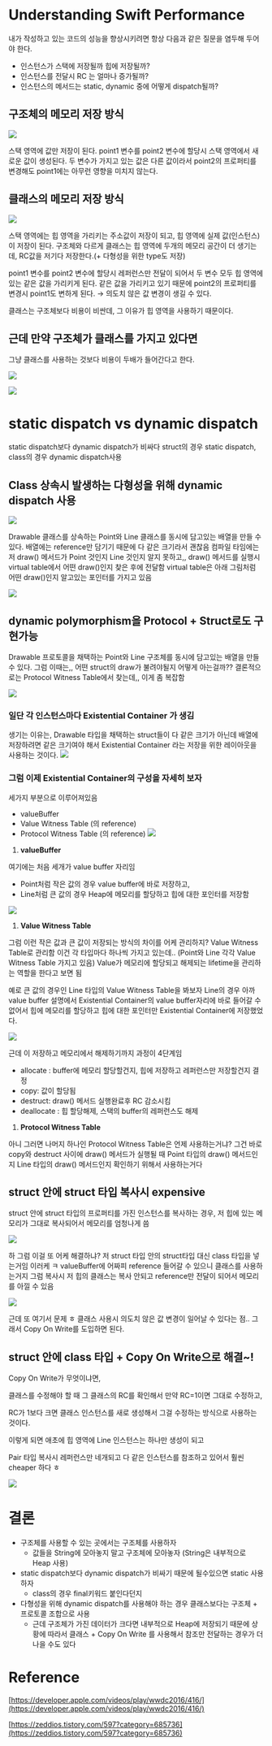 # Understanding Swift Performance

내가 작성하고 있는 코드의 성능을 향상시키려면 항상 다음과 같은 질문을 염두해 두어야 한다.

- 인스턴스가 스택에 저장될까 힙에 저장될까?
- 인스턴스를 전달시 RC 는 얼마나 증가될까?
- 인스턴스의 메서드는 static, dynamic 중에 어떻게 dispatch될까?

## 구조체의 메모리 저장 방식
![](https://velog.velcdn.com/images/dev_jane/post/40fcd729-5eb9-4af3-a433-75063c918c7b/image.png)

스택 영역에 값만 저장이 된다.
point1 변수를 point2 변수에 할당시 스택 영역에서 새로운 값이 생성된다.
두 변수가 가지고 있는 값은 다른 값이라서 point2의 프로퍼티를 변경해도 point1에는 아무런 영향을 미치지 않는다.

## 클래스의 메모리 저장 방식
![](https://velog.velcdn.com/images/dev_jane/post/dd5a5aa2-a3d6-4ff6-b6cb-88d086302e8c/image.png)  

스택 영역에는 힙 영역을 가리키는 주소값이 저장이 되고,
힙 영역에 실제 값(인스턴스)이 저장이 된다.
구조체와 다르게 클래스는 힙 영역에 두개의 메모리 공간이 더 생기는데, RC값을 저기다 저장한다.(+ 다형성을 위한 type도 저장)

point1 변수를 point2 변수에 할당시 레퍼런스만 전달이 되어서 
두 변수 모두 힙 영역에 있는 같은 값을 가리키게 된다.
같은 값을 가리키고 있기 때문에 point2의 프로퍼티를 변경시 point1도 변하게 된다. 
→ 의도치 않은 값 변경이 생길 수 있다.

클래스는 구조체보다 비용이 비싼데, 그 이유가 힙 영역을 사용하기 때문이다.

## 근데 만약 구조체가 클래스를 가지고 있다면

그냥 클래스를 사용하는 것보다 비용이 두배가 들어간다고 한다.  

![](https://velog.velcdn.com/images/dev_jane/post/ce50dd65-9660-4ae4-bc54-a4d1b6dee543/image.png)

![](https://velog.velcdn.com/images/dev_jane/post/e6430269-4cd7-453c-b5d3-6574de5b56d2/image.png)

# static dispatch vs dynamic dispatch

static dispatch보다 dynamic dispatch가 비싸다
struct의 경우 static dispatch, class의 경우 dynamic dispatch사용 

## Class 상속시 발생하는 다형성을 위해 dynamic dispatch 사용

![](https://velog.velcdn.com/images/dev_jane/post/03ef1594-6d0c-4d2d-ab50-eb2633beb309/image.png)


Drawable 클래스를 상속하는 Point와 Line 클래스를 동시에 담고있는 배열을 만들 수 있다.
배열에는 reference만 담기기 때문에 다 같은 크기라서 괜찮음 
컴파일 타임에는 저 draw() 메서드가 Point 것인지 Line 것인지 알지 못하고,, 
draw() 메서드를 실행시 virtual table에서 어떤 draw()인지 찾은 후에 전달함
virtual table은 아래 그림처럼 어떤 draw()인지 알고있는 포인터를 가지고 있음 

![](https://velog.velcdn.com/images/dev_jane/post/d041cedf-b28b-4d25-923c-d1a8fef636ce/image.png)


## dynamic polymorphism을 Protocol + Struct로도 구현가능

Drawable 프로토콜을 채택하는 Point와 Line 구조체를 동시에 담고있는 배열을 만들 수 있다.
그럼 이때는,, 어떤 struct의 draw가 불려야될지 어떻게 아는걸까??
결론적으로는 Protocol Witness Table에서 찾는데,, 이게 좀 복잡함

![](https://velog.velcdn.com/images/dev_jane/post/bc422427-5430-4769-9efc-e17122a0018f/image.png)

### 일단 각 인스턴스마다 Existential Container 가 생김

생기는 이유는, Drawable 타입을 채택하는 struct들이 다 같은 크기가 아닌데 배열에 저장하려면 같은 크기여야 해서 Existential Container 라는 저장을 위한 레이아웃을 사용하는 것이다.
![](https://velog.velcdn.com/images/dev_jane/post/a1c0ad3c-6f05-4b2e-a331-54a9456fce01/image.png)

### 그럼 이제 Existential Container의 구성을 자세히 보자

세가지 부분으로 이루어져있음

- valueBuffer
- Value Witness Table (의 reference)
- Protocol Witness Table (의 reference)
![](https://velog.velcdn.com/images/dev_jane/post/15ef6925-31c8-4106-bacb-5f796ca47b7e/image.png)

1. **valueBuffer**

여기에는 처음 세개가 value buffer 자리임

- Point처럼 작은 값의 경우 value buffer에 바로 저장하고,
- Line처럼 큰 값의 경우 Heap에 메모리를 할당하고 힙에 대한 포인터를 저장함

![](https://velog.velcdn.com/images/dev_jane/post/a6e3bb17-1f3c-460b-893e-87b6991989e4/image.png)


1. **Value Witness Table**

그럼 이런 작은 값과 큰 값이 저장되는 방식의 차이를 어케 관리하지?
Value Witness Table로 관리함
이건 각 타입마다 하나씩 가지고 있는데.. (Point와 Line 각각 Value Witness Table 가지고 있음)
Value가 메모리에 할당되고 해제되는 lifetime을 관리하는 역할을 한다고 보면 됨

예로 큰 값의 경우인 Line 타입의 Value Witness Table을 봐보자 
Line의 경우 아까 value buffer 설명에서
Existential Container의 value buffer자리에 바로 들어갈 수 없어서 
힙에 메모리를 할당하고 힙에 대한 포인터만 Existential Container에 저장했었다.

![](https://velog.velcdn.com/images/dev_jane/post/0777b298-4568-42f4-811e-3d761becb882/image.png)

근데 이 저장하고 메모리에서 해제하기까지 과정이 4단계임 

- allocate : buffer에 메모리 할당할건지, 힙에 저장하고 레퍼런스만 저장할건지 결정
- copy: 값이 할당됨
- destruct: draw() 메서드 실행완료후 RC 감소시킴
- deallocate : 힙 할당해제, 스택의 buffer의 레퍼런스도 해제

1. **Protocol Witness Table**

아니 그러면 나머지 하나인 Protocol Witness Table은 언제 사용하는거냐?
그건 바로 copy와 destruct 사이에 draw() 메서드가 실행될 때 
Point 타입의 draw() 메서드인지 Line 타입의 draw() 메서드인지 확인하기 위해서 사용하는거다

## struct 안에 struct 타입 복사시 expensive

struct 안에 struct 타입의 프로퍼티를 가진 인스턴스를 복사하는 경우,
저 힙에 있는 메모리가 그대로 복사되어서 메모리를 엄청나게 씀 

![](https://velog.velcdn.com/images/dev_jane/post/716fdcb8-5610-4389-a17a-85b79739d074/image.png)

하 그럼 이걸 또 어케 해결하냐?
저 struct 타입 안의 struct타입 대신 class 타입을 넣는거임
이러케 ㅋ
valueBuffer에 어짜피 reference 들어갈 수 있으니 클래스를 사용하는거지
그럼 복사시 저 힙의 클래스는 복사 안되고 reference만 전달이 되어서 메모리를 아낄 수 있음

![](https://velog.velcdn.com/images/dev_jane/post/46179e1d-f02c-41d3-b391-f99edf57d0bc/image.png)

근데 또 여기서 문제 ㅎ
클래스 사용시 의도치 않은 값 변경이 일어날 수 있다는 점..
그래서 Copy On Write를 도입하면 된다.

## struct 안에 class 타입 + Copy On Write으로 해결~!

Copy On Write가 무엇이냐면, 

클래스를 수정해야 할 때 그 클래스의 RC를 확인해서 만약 RC=1이면 그대로 수정하고,

RC가 1보다 크면 클래스 인스턴스를 새로 생성해서 그걸 수정하는 방식으로 사용하는 것이다. 

이렇게 되면 애초에 힙 영역에 Line 인스턴스는 하나만 생성이 되고 

Pair 타입 복사시 레퍼런스만 네개되고 다 같은 인스턴스를 참조하고 있어서 훨씬 cheaper 하다 ㅎ 

![](https://velog.velcdn.com/images/dev_jane/post/d34d1841-8733-4523-8363-a1995f441990/image.png)

# 결론

- 구조체를 사용할 수 있는 곳에서는 구조체를 사용하자
    - 값들을 String에 모아놓지 말고 구조체에 모아놓자 (String은 내부적으로 Heap 사용)
- static dispatch보다 dynamic dispatch가 비싸기 때문에 될수있으면 static 사용하자
    - class의 경우 final키워드 붙인다던지
- 다형성을 위해 dynamic dispatch를 사용해야 하는 경우 클래스보다는 구조체 + 프로토콜 조합으로 사용
    - 근데 구조체가 가진 데이터가 크다면 내부적으로 Heap에 저장되기 때문에 상황에 따라서 클래스 + Copy On Write 를 사용해서 참조만 전달하는 경우가 더 나을 수도 있다

# Reference

[https://developer.apple.com/videos/play/wwdc2016/416/](https://developer.apple.com/videos/play/wwdc2016/416/)

[https://zeddios.tistory.com/597?category=685736](https://zeddios.tistory.com/597?category=685736)

